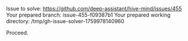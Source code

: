 Issue to solve: https://github.com/deep-assistant/hive-mind/issues/455
Your prepared branch: issue-455-f09387b1
Your prepared working directory: /tmp/gh-issue-solver-1759978140960

Proceed.